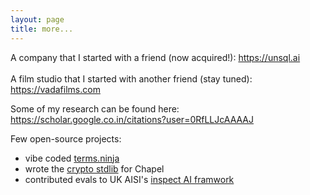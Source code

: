 ```yaml
---
layout: page
title: more...
---
```


A company that I started with a friend (now acquired!): <a href='https://unsql.ai'>https://unsql.ai</a><br /><br />
A film studio that I started with another friend (stay tuned): <a href='https://vadafilms.com'>https://vadafilms.com</a>

Some of my research can be found here: <a href="https://scholar.google.com/citations?hl=en&user=0RfLLJcAAAAJ&view_op=list_works&sortby=pubdate">https://scholar.google.co.in/citations?user=0RfLLJcAAAAJ</a>

Few open-source projects:
-  vibe coded <a href='https://terms.ninja'>terms.ninja</a>
-  wrote the <a href='https://chapel-lang.org/docs/modules/packages/Crypto.html'>crypto stdlib</a> for Chapel
-  contributed evals to UK AISI's <a href='https://github.com/UKGovernmentBEIS/inspect_ai'>inspect AI framwork

<!--
<h2>Press</h2>
<ul>
  <li><a href="https://nyweekly.com/tech/the-hidden-heroes-of-ai-keeping-your-data-safe-in-the-age-of-machine-learning/" target="_blank">The Hidden Heroes of AI: Keeping Your Data Safe in the Age of Machine Learning</a><br><em>New York Weekly</em></li>
  <li><a href="https://beforeitsnews.com/business/2024/12/what-do-experts-have-to-say-about-ai-safety-3744192.html" target="_blank">What Do Experts Have To Say About AI Safety?</a><br><em>Before It's News</em></li>
  <li><a href="https://www.msn.com/en-us/news/technology/how-artificial-intelligence-is-rapidly-changing-cybersecurity-according-to-project-security-engineer-sarthak-munshi/ar-AA1t4AkI" target="_blank">How Artificial Intelligence Is Rapidly Changing Cybersecurity</a><br><em>MSN</em></li>
  <li><a href="https://www.newsbreak.com/news/3621862378760-how-to-stay-cyber-safe-while-traveling-according-to-tech-expert-sarthak-munshi" target="_blank">How To Stay Cyber Safe While Traveling</a><br><em>NewsBreak</em></li>
  <li><a href="https://www.thehindu.com/features/kids/play-the-numbers-game/article2888602.ece" target="_blank">Play the numbers game</a><br><em>The Hindu</em></li>
</ul>
<h2>Talks</h2>
<ul>
  <li><a href="https://www.youtube.com/watch?v=8gZSfT4y44w" target="_blank">Research Talk: Tightly CCA-Secure Encryption Without Pairings </a><br><em>Stanford Scholar</em></li>
</ul>
-->
